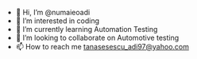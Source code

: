 - 👋 Hi, I’m @numaieoadi
- 👀 I’m interested in coding
- 🌱 I’m currently learning Automation Testing
- 💞️ I’m looking to collaborate on Automotive testing
- 📫 How to reach me tanasesescu_adi97@yahoo.com

<!---
numaieoadi/numaieoadi is a ✨ special ✨ repository because its `README.md` (this file) appears on your GitHub profile.
You can click the Preview link to take a look at your changes.
--->
